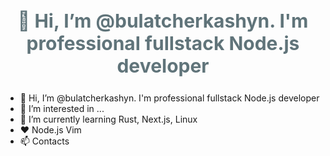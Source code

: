 <h2 align="center" style="font-weight: bold; font-size: 30px; color: #60747a;">👋 Hi, I’m @bulatcherkashyn. I'm professional fullstack Node.js developer</h2>

- 👋 Hi, I’m @bulatcherkashyn. I'm professional fullstack Node.js developer
- 👀 I’m interested in ...
- 🌱 I’m currently learning Rust, Next.js, Linux
- ❤️ Node.js Vim
- 📫 Contacts
